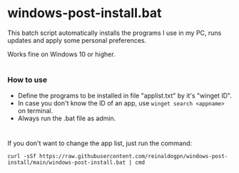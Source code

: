 # windows-post-install.bat

This batch script automatically installs the programs I use in my PC, runs updates and apply some personal preferences.

Works fine on Windows 10 or higher.

#
### How to use
* Define the programs to be installed in file "applist.txt" by it's "winget ID". 
* In case you don't know the ID of an app, use `winget search <appname>` on terminal.
* Always run the .bat file as admin.
#
If you don't want to change the app list, just run the command:
```
curl -sSf https://raw.githubusercontent.com/reinaldogpn/windows-post-install/main/windows-post-install.bat | cmd
```
